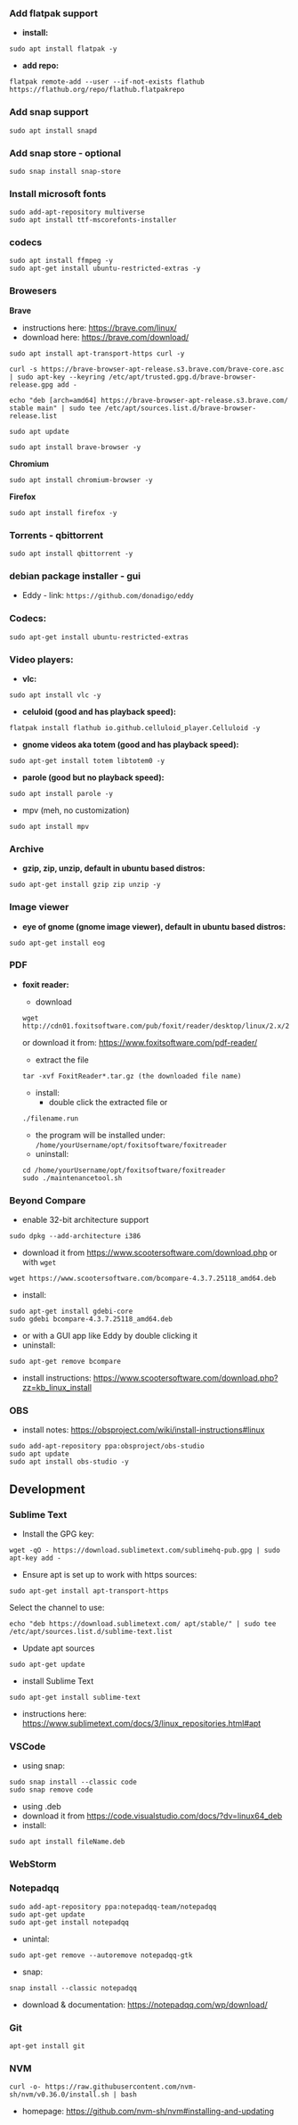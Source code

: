 ### Add flatpak support
- **install:**
```
sudo apt install flatpak -y
```

- **add repo:**
```
flatpak remote-add --user --if-not-exists flathub https://flathub.org/repo/flathub.flatpakrepo
```

### Add snap support
```
sudo apt install snapd
```

### Add snap store - optional
```
sudo snap install snap-store
```

### Install microsoft fonts
```
sudo add-apt-repository multiverse
sudo apt install ttf-mscorefonts-installer
```

### codecs
```
sudo apt install ffmpeg -y
sudo apt-get install ubuntu-restricted-extras -y
```
### Browesers

**Brave**
- instructions here: https://brave.com/linux/
- download here: https://brave.com/download/

```
sudo apt install apt-transport-https curl -y

curl -s https://brave-browser-apt-release.s3.brave.com/brave-core.asc | sudo apt-key --keyring /etc/apt/trusted.gpg.d/brave-browser-release.gpg add -

echo "deb [arch=amd64] https://brave-browser-apt-release.s3.brave.com/ stable main" | sudo tee /etc/apt/sources.list.d/brave-browser-release.list

sudo apt update

sudo apt install brave-browser -y
```

**Chromium**
```
sudo apt install chromium-browser -y
```

**Firefox**
 ```
 sudo apt install firefox -y
 ```

### Torrents - qbittorrent
```
sudo apt install qbittorrent -y
```


### debian package installer - gui
- Eddy - link: `https://github.com/donadigo/eddy`

### Codecs:
```
sudo apt-get install ubuntu-restricted-extras
```

### Video players:
- **vlc:**
```
sudo apt install vlc -y
```

- **celuloid (good and has playback speed):**
```
flatpak install flathub io.github.celluloid_player.Celluloid -y
```

- **gnome videos aka totem (good and has playback speed):** 
```
sudo apt-get install totem libtotem0 -y
```

- **parole (good but no playback speed):**
```
sudo apt install parole -y
```
- mpv (meh, no customization)
```
sudo apt install mpv
```

### Archive
- **gzip, zip, unzip, default in ubuntu based distros:**
```
sudo apt-get install gzip zip unzip -y
```
### Image viewer
- **eye of gnome (gnome image viewer), default in ubuntu based distros:**
```
sudo apt-get install eog
```

### PDF
- **foxit reader:**
  - download
  ```
  wget http://cdn01.foxitsoftware.com/pub/foxit/reader/desktop/linux/2.x/2.4/en_us/FoxitReader2.4.1.0609_Server_x64_enu_Setup.run.tar.gz
  ```
  or download it from: https://www.foxitsoftware.com/pdf-reader/
  
  - extract the file
  ```
  tar -xvf FoxitReader*.tar.gz (the downloaded file name)
  ```
  
  - install:
    - double click the extracted file or 
  ```
  ./filename.run
  ```
  - the program will be installed under: `/home/yourUsername/opt/foxitsoftware/foxitreader`
  - uninstall:
  ```
  cd /home/yourUsername/opt/foxitsoftware/foxitreader
  sudo ./maintenancetool.sh
  ```

### Beyond Compare

- enable 32-bit architecture support
```
sudo dpkg --add-architecture i386
```
- download it from https://www.scootersoftware.com/download.php or with `wget`
```
wget https://www.scootersoftware.com/bcompare-4.3.7.25118_amd64.deb
```
- install:
```
sudo apt-get install gdebi-core
sudo gdebi bcompare-4.3.7.25118_amd64.deb
```
  - or with a GUI app like Eddy by double clicking it
- uninstall:
```
sudo apt-get remove bcompare
```
- install instructions: https://www.scootersoftware.com/download.php?zz=kb_linux_install

### OBS
- install notes: https://obsproject.com/wiki/install-instructions#linux
```
sudo add-apt-repository ppa:obsproject/obs-studio
sudo apt update
sudo apt install obs-studio -y
```

## Development

### Sublime Text
- Install the GPG key:
```
wget -qO - https://download.sublimetext.com/sublimehq-pub.gpg | sudo apt-key add -
```
- Ensure apt is set up to work with https sources:
```
sudo apt-get install apt-transport-https
```

Select the channel to use:

```
echo "deb https://download.sublimetext.com/ apt/stable/" | sudo tee /etc/apt/sources.list.d/sublime-text.list
```

- Update apt sources
```
sudo apt-get update
```
- install Sublime Text
```
sudo apt-get install sublime-text
```
- instructions here: https://www.sublimetext.com/docs/3/linux_repositories.html#apt

### VSCode
- using snap:
```
sudo snap install --classic code
sudo snap remove code
```
- using .deb
- download it from https://code.visualstudio.com/docs/?dv=linux64_deb
- install:
```
sudo apt install fileName.deb
```

### WebStorm
### Notepadqq
```
sudo add-apt-repository ppa:notepadqq-team/notepadqq
sudo apt-get update
sudo apt-get install notepadqq
```
- unintal:
```
sudo apt-get remove --autoremove notepadqq-gtk
```
- snap:
```
snap install --classic notepadqq
```
- download & documentation: https://notepadqq.com/wp/download/

### Git
```
apt-get install git
```
### NVM
```
curl -o- https://raw.githubusercontent.com/nvm-sh/nvm/v0.36.0/install.sh | bash
```
- homepage: https://github.com/nvm-sh/nvm#installing-and-updating
